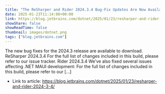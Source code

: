 ```yaml
---
title: "The ReSharper and Rider 2024.3.4 Bug-Fix Updates Are Now Available"
date: 2025-01-23T11:14:08+00:00
link: https://blog.jetbrains.com/dotnet/2025/01/23/resharper-and-rider-2024-3-4/
showShare: false
showReadTime: false
thumbnail: images/dotnet.png
tags: ["blog.jetbrains.com"]
---
```

The new bug fixes for the 2024.3 release are available to download.  ReSharper 2024.3.4 For the full list of changes included in this build, please refer to our issue tracker. Rider 2024.3.4 We’ve also fixed several issues affecting .NET MAUI development: For the full list of changes included in this build, please refer to our […]

- Link to article: https://blog.jetbrains.com/dotnet/2025/01/23/resharper-and-rider-2024-3-4/